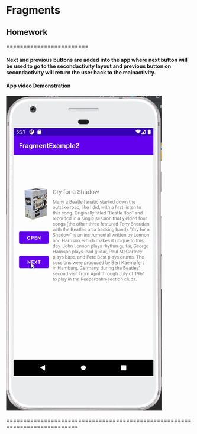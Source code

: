 Fragments
======================
## Homework
========================

#### Next and previous buttons are added into the app where next button will be used to go to the secondactivity layout and previous button on secondactivity will return the user back to the mainactivity.
#### App video Demonstration
![](./homework.gif)


===========================================================================
